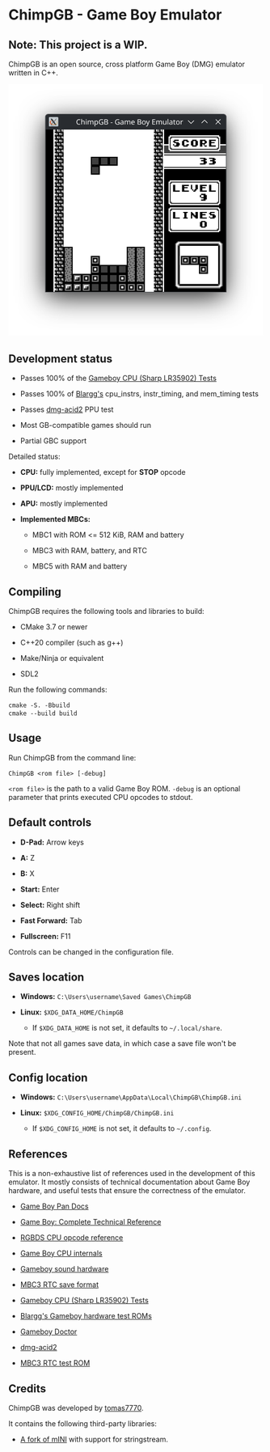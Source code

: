 # ChimpGB - Game Boy Emulator
## Note: This project is a WIP.

ChimpGB is an open source, cross platform Game Boy (DMG) emulator written in C++.

<picture>
    <img src="images/screenshot.png" alt="ChimpGB running Tetris">
</picture>

## Development status

- Passes 100% of the [Gameboy CPU (Sharp LR35902) Tests](https://github.com/SingleStepTests/GameboyCPUTests)

- Passes 100% of [Blargg's](https://github.com/retrio/gb-test-roms/tree/master) cpu\_instrs, instr\_timing, and mem\_timing tests

- Passes [dmg-acid2](https://github.com/mattcurrie/dmg-acid2) PPU test

- Most GB-compatible games should run

- Partial GBC support

Detailed status:

- **CPU:** fully implemented, except for **STOP** opcode

- **PPU/LCD:** mostly implemented

- **APU:** mostly implemented

- **Implemented MBCs:**

    - MBC1 with ROM <= 512 KiB, RAM and battery

    - MBC3 with RAM, battery, and RTC

    - MBC5 with RAM and battery

## Compiling

ChimpGB requires the following tools and libraries to build:

- CMake 3.7 or newer

- C++20 compiler (such as g++)

- Make/Ninja or equivalent

- SDL2

Run the following commands:

```
cmake -S. -Bbuild
cmake --build build
```

## Usage

Run ChimpGB from the command line:

```
ChimpGB <rom file> [-debug]
```

`<rom file>` is the path to a valid Game Boy ROM. `-debug` is an optional parameter that prints executed CPU opcodes to stdout.

## Default controls

- **D-Pad:** Arrow keys

- **A:** Z

- **B:** X

- **Start:** Enter

- **Select:** Right shift

- **Fast Forward:** Tab

- **Fullscreen:** F11

Controls can be changed in the configuration file.

## Saves location

- **Windows:** `C:\Users\username\Saved Games\ChimpGB`

- **Linux:** `$XDG_DATA_HOME/ChimpGB`

    - If `$XDG_DATA_HOME` is not set, it defaults to `~/.local/share`.

Note that not all games save data, in which case a save file won't be present.

## Config location

- **Windows:** `C:\Users\username\AppData\Local\ChimpGB\ChimpGB.ini`

- **Linux:** `$XDG_CONFIG_HOME/ChimpGB/ChimpGB.ini`

    - If `$XDG_CONFIG_HOME` is not set, it defaults to `~/.config`.

## References

This is a non-exhaustive list of references used in the development of this emulator. It mostly consists of technical documentation about Game Boy hardware, and useful tests that ensure the correctness of the emulator.

- [Game Boy Pan Docs](https://gbdev.io/pandocs/)

- [Game Boy: Complete Technical Reference](https://gekkio.fi/files/gb-docs/gbctr.pdf)

- [RGBDS CPU opcode reference](https://rgbds.gbdev.io/docs/v0.9.3/gbz80.7)

- [Game Boy CPU internals](https://gist.github.com/SonoSooS/c0055300670d678b5ae8433e20bea595)

- [Gameboy sound hardware](https://gbdev.gg8.se/wiki/articles/Gameboy_sound_hardware)

- [MBC3 RTC save format](https://bgb.bircd.org/rtcsave.html)

- [Gameboy CPU (Sharp LR35902) Tests](https://github.com/SingleStepTests/GameboyCPUTests)

- [Blargg's Gameboy hardware test ROMs](https://github.com/retrio/gb-test-roms)

- [Gameboy Doctor](https://github.com/robert/gameboy-doctor)

- [dmg-acid2](https://github.com/mattcurrie/dmg-acid2)

- [MBC3 RTC test ROM](https://github.com/aaaaaa123456789/rtc3test)

## Credits

ChimpGB was developed by [tomas7770](https://github.com/tomas7770).

It contains the following third-party libraries:

- [A fork of mINI](https://github.com/IruzzArcana/mINI) with support for stringstream.

